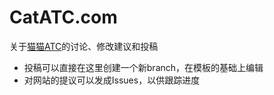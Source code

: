 # CatATC.com
关于[猫猫ATC](https://catatc.com)的讨论、修改建议和投稿

- 投稿可以直接在这里创建一个新branch，在模板的基础上编辑
- 对网站的提议可以发成Issues，以供跟踪进度
